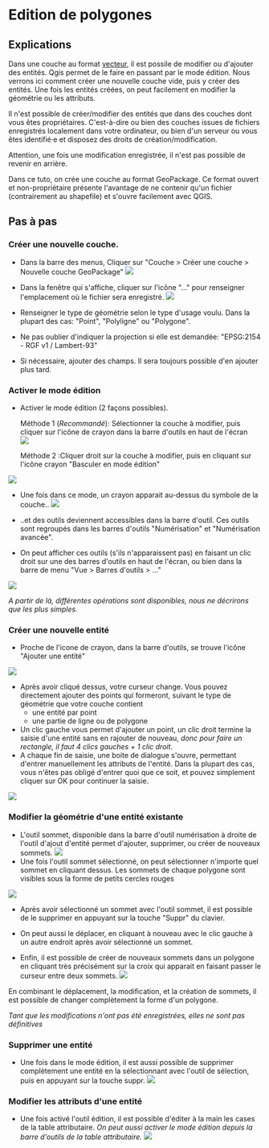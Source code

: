 # Edition de polygones


## Explications

Dans une couche au format [vecteur](./README.md#vecteur), il est possile de modifier ou d'ajouter des entités. 
Qgis permet de le faire en passant par le mode édition. 
Nous verrons ici comment créer une nouvelle couche vide, puis y créer des entités. Une fois les
entités créées, on peut facilement en modifier la géométrie ou les attributs. 

Il n'est possible de créer/modifier des entités que dans des couches dont vous êtes propriétaires. C'est-à-dire ou
bien des couches issues de fichiers enregistrés localement dans votre ordinateur, ou bien d'un serveur ou vous êtes identifié·e
et disposez des droits de création/modification. 


Attention, une fois une modification enregistrée, il n'est pas possible de revenir en arrière.

<!--Ce tutorial détaille les étapes permettant de configurer l'accès au catalogue de données WMS/WFS du Parc national du Mercantour.
Il exige d'avoir reçu au préalable un fichier zip du service informatique du Parc. --> 
Dans ce tuto, on crée une couche au format GeoPackage. Ce format ouvert et non-propriétaire présente l'avantage de ne contenir qu'un fichier (contrairement au shapefile) 
et s'ouvre facilement avec QGIS. 

 
 
## Pas à pas

### Créer une nouvelle couche. 
- Dans la barre des menus, Cliquer sur "Couche > Créer une couche > Nouvelle couche GeoPackage"
![](./img/creer_couche.png)

- Dans la fenêtre qui s'affiche, cliquer sur l'icône "..." pour renseigner l'emplacement où le fichier sera enregistré.
![](./img/pitits_points.png)

- Renseigner le type de géométrie selon le type d'usage voulu. Dans la plupart des cas: "Point", "Polyligne" ou "Polygone".
- Ne pas oublier d'indiquer la projection si elle est demandée: "EPSG:2154 - RGF v1 / Lambert-93"
- Si nécessaire, ajouter des champs. Il sera toujours possible d'en ajouter plus tard. 


### Activer le mode édition

- Activer le mode édition (2 façons possibles).

    Méthode 1 (_Recommandé_):  Sélectionner la couche à modifier, puis cliquer sur l'icône de crayon dans la barre d'outils en haut de l'écran  
![](./img/mode_edition.png)
	
    Méthode 2 :Cliquer droit sur la couche à modifier, puis en cliquant sur l'icône crayon "Basculer en mode édition"
	
![](./img/modeedition_parcouche.png)

- Une fois dans ce mode, un crayon apparait au-dessus du symbole de la couche..
![](./img/couche_en_cours_edition.png)


- ..et des outils deviennent accessibles dans la barre d'outil. Ces outils sont regroupés dans les barres d'outils "Numérisation" et "Numérisation avancée".


- On peut afficher ces outils (s'ils n'apparaissent pas)  en faisant un clic droit sur une des barres d'outils en haut de l'écran, ou bien dans la barre de menu "Vue > Barres d'outils > ..."

![](./img/barre_doutils_numerisation.png)

_A partir de là, différentes opérations sont disponibles, nous ne décrirons que les plus simples._

### Créer une nouvelle entité

- Proche de l'icone de crayon, dans la barre d'outils, se trouve l'icône "Ajouter une entité"

![](./img/edition_ajouter_une_entite.png)

- Après avoir cliqué dessus, votre curseur change. Vous pouvez directement ajouter des points qui formeront, suivant le type de géométrie que votre couche contient
	- une entité par point
	- une partie de ligne ou de polygone
- Un clic gauche vous permet d'ajouter un point, un clic droit termine la saisie d'une entité sans en rajouter de nouveau, _donc pour faire un rectangle, il faut 4 clics gauches + 1 clic droit_.
- A chaque fin de saisie, une boite de dialogue s'ouvre, permettant d'entrer manuellement les attributs de l'entité. Dans la plupart des cas, vous n'êtes pas obligé d'entrer
quoi que ce soit, et pouvez simplement cliquer sur OK pour continuer la saisie. 

![](./img/nouvelle_entite.png)



### Modifier la géométrie d'une entité existante

- L'outil sommet, disponible dans la barre d'outil numérisation à droite de l'outil d'ajout d'entité permet d'ajouter, supprimer, ou créer de nouveaux sommets.
![](./img/outil_sommet.png)
- Une fois l'outil sommet sélectionné, on peut sélectionner n'importe quel sommet en cliquant dessus. Les sommets de chaque polygone sont visibles sous la forme de petits cercles rouges

![](./img/edition_modif_de_sommets.png)

- Après avoir sélectionné un sommet avec l'outil sommet, il est possible de le supprimer en appuyant sur la touche "Suppr" du clavier. 
- On peut aussi le déplacer, en cliquant à nouveau avec le clic gauche à un autre endroit après avoir sélectionné un sommet. 

- Enfin, il est possible de créer de nouveaux sommets dans un polygone en cliquant très précisément sur la croix qui apparait en faisant passer le curseur entre deux sommets. 
![](./img/edition_nouveau_sommet.png)

En combinant le déplacement, la modification, et la création de sommets, il est possible de changer complètement la forme d'un polygone.

_Tant que les modifications n'ont pas été enregistrées, elles ne sont pas définitives_


### Supprimer une entité

- Une fois dans le mode édition, il est aussi possible de supprimer complètement une entité en la sélectionnant avec l'outil de sélection, puis en appuyant sur la touche suppr.
![](./img/selection_entite.png)



### Modifier les attributs d'une entité

- Une fois activé l'outil édition, il est possible d'éditer à la main les cases de la table attributaire. 
_On peut aussi activer le mode édition depuis la barre d'outils de la table attributaire._
![](./img/mode_tableattributaire.png)




